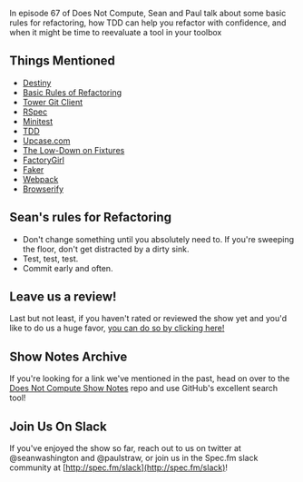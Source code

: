 In episode 67 of Does Not Compute, Sean and Paul talk about some basic rules for refactoring, how TDD can help you refactor with confidence, and when it might be time to reevaluate a tool in your toolbox

## Things Mentioned

* [Destiny](https://www.destinythegame.com/)
* [Basic Rules of Refactoring](http://blog.adrianbolboaca.ro/2014/12/basic-rules-of-refactoring/)
* [Tower Git Client](https://www.git-tower.com)
* [RSpec](http://rspec.info/)
* [Minitest](https://github.com/seattlerb/minitest)
* [TDD](https://en.wikipedia.org/wiki/Test-driven_development)
* [Upcase.com](http://upcase.com)
* [The Low-Down on Fixtures](http://guides.rubyonrails.org/testing.html#the-low-down-on-fixtures)
* [FactoryGirl](https://github.com/thoughtbot/factory_girl)
* [Faker](https://github.com/stympy/faker)
* [Webpack](https://webpack.js.org/)
* [Browserify](http://browserify.org/)

## Sean's rules for Refactoring

* Don't change something until you absolutely need to. If you're sweeping the floor, don't get distracted by a dirty sink.
* Test, test, test.
* Commit early and often.

## Leave us a review!

Last but not least, if you haven't rated or reviewed the show yet and you'd like to do us a huge favor, [you can do so by clicking here!](https://itunes.apple.com/us/podcast/does-not-compute/id1048731980?mt=2)

## Show Notes Archive

If you're looking for a link we've mentioned in the past, head on over to the [Does Not Compute Show Notes](https://github.com/seanwash/dnccast-show-notes) repo and use GitHub's excellent search tool!

## Join Us On Slack

If you've enjoyed the show so far, reach out to us on twitter at @seanwashington and @paulstraw, or join us in the Spec.fm slack community at [http://spec.fm/slack](http://spec.fm/slack)!
